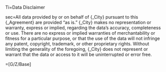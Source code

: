 Ti=Data Disclaimer

sec=All data provided by or on behalf of {_City} pursuant to this {_Agreement} are provided “as is.” {_City} makes no representation or warranty, express or implied, regarding the data’s accuracy, completeness or use. There are no express or implied warranties of merchantability or fitness for a particular purpose, or that the use of the data will not infringe any patent, copyright, trademark, or other proprietary rights. Without limiting the generality of the foregoing, {_City} does not represent or warrant that the data or access to it will be uninterrupted or error free.

=[G/Z/Base]
